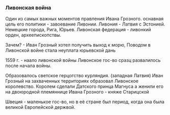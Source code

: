 
### Ливонская война

Один из самых важных моментов правления Ивана Грозного. оснавная цель его политики - завоевание Ливонии. 
Ливония - Латвия с Эстонией. Немецкие города, Рига, Юрьев.
Ливонская федерация - ливонкий орден, археепископствы.

Зачем? - Иван Грозный хотел получить выход к морю,
Поводом в Ливонской войне стала неуплата юрьевской дань

1559 г. - наало ливонской войны
Ливонское гос-во сразц развалилось после начала войны.

Образовалось светское герцогство курляндия. (западная Латвия)
Иван Грозный на захваченных территориях образовал Ливонское королевство.
Королем сделали Датского принца Магнуса а женили его на двоюродной племяннице Ивана Грозного - княже Старицской

Швеция - маленькое гос-во, но в её стране был период, когда она была великой Европейской держвой.